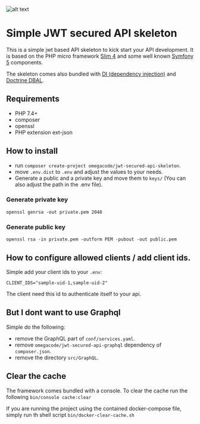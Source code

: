 ![alt text](https://travis-ci.org/0m3gaC0d3/jwt-secured-api-skeleton.svg?branch=master "Build status")

# Simple JWT secured API skeleton
This is a simple jwt based API skeleton to kick start your API development.
It is based on the PHP micro framework [Slim 4](http://www.slimframework.com/)
 and some well known [Symfony 5](https://symfony.com/) components.

The skeleton comes also bundled with [DI (dependency injection)](https://symfony.com/doc/current/components/dependency_injection.html)
 and [Doctrine DBAL](https://www.doctrine-project.org/projects/doctrine-dbal/en/2.10/index.html).

## Requirements
* PHP 7.4+
* composer
* openssl
* PHP extension ext-json

## How to install
* run `composer create-project omegacode/jwt-secured-api-skeleton`.
* move `.env.dist` to `.env` and adjust the values to your needs.
* Generate a public and a private key and move them to `keys/` (You can also adjust the path in the .env file).

### Generate private key
```shell script
openssl genrsa -out private.pem 2048
```

### Generate public key
```shell script
openssl rsa -in private.pem -outform PEM -pubout -out public.pem
```

## How to configure allowed clients / add client ids.
Simple add your client ids to your `.env`:
````dotenv
CLIENT_IDS="sample-uid-1,sample-uid-2"
````
The client need this id to authenticate itself to your api.

## But I dont want to use Graphql
Simple do the following:
* remove the GraphQL part of `conf/services.yaml`.
* remove `omegacode/jwt-secured-api-graphql` dependency of `composer.json`.
* remove the directory `src/GraphQL`.

## Clear the cache
The framework comes bundled with a console. To clear the cache run the following
`bin/console cache:clear`

If you are running the project using the contained docker-compose file, 
simply run th shell script `bin/docker-clear-cache.sh`